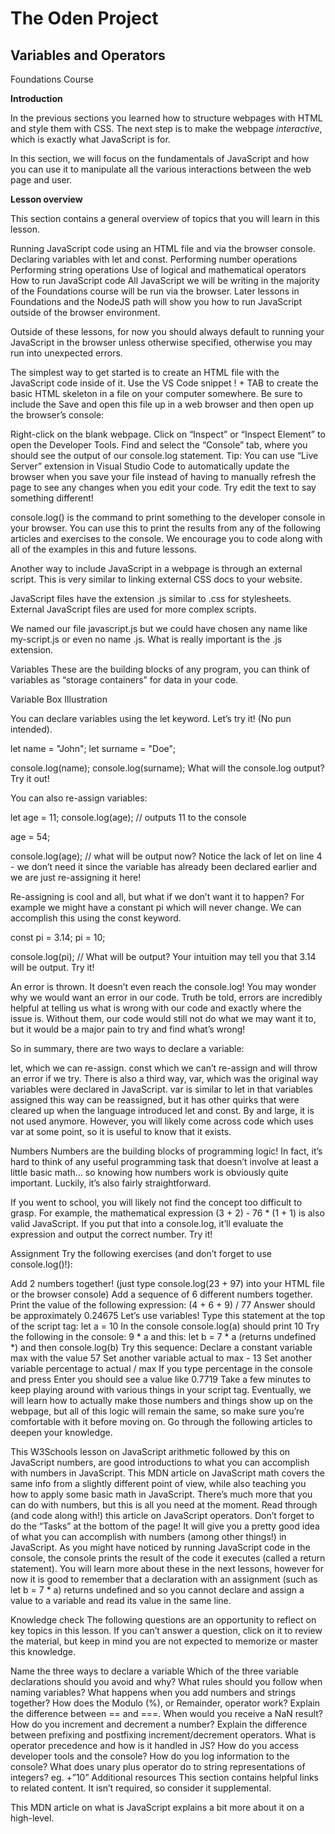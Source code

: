# The Oden Project

## Variables and Operators
Foundations Course

**Introduction**

In the previous sections you learned how to structure webpages with HTML and style them with CSS. The next step is to make the webpage *interactive*, which is exactly what JavaScript is for.

In this section, we will focus on the fundamentals of JavaScript and how you can use it to manipulate all the various interactions between the web page and user.

**Lesson overview**

This section contains a general overview of topics that you will learn in this lesson.

Running JavaScript code using an HTML file and via the browser console.
Declaring variables with let and const.
Performing number operations
Performing string operations
Use of logical and mathematical operators
How to run JavaScript code
All JavaScript we will be writing in the majority of the Foundations course will be run via the browser. Later lessons in Foundations and the NodeJS path will show you how to run JavaScript outside of the browser environment.

Outside of these lessons, for now you should always default to running your JavaScript in the browser unless otherwise specified, otherwise you may run into unexpected errors.

The simplest way to get started is to create an HTML file with the JavaScript code inside of it. Use the VS Code snippet ! + TAB to create the basic HTML skeleton in a file on your computer somewhere. Be sure to include the <script> tag:

<!DOCTYPE html>
<html lang="en">
<head>
  <meta charset="UTF-8">
  <meta name="viewport" content="width=device-width, initial-scale=1.0">
  <title>Document</title>
</head>
<body>

  <script>
    // Your JavaScript goes here!
    console.log("Hello, World!")
  </script>

</body>
</html>
Save and open this file up in a web browser and then open up the browser’s console:

Right-click on the blank webpage.
Click on “Inspect” or “Inspect Element” to open the Developer Tools.
Find and select the “Console” tab, where you should see the output of our console.log statement.
Tip: You can use “Live Server” extension in Visual Studio Code to automatically update the browser when you save your file instead of having to manually refresh the page to see any changes when you edit your code. Try edit the text to say something different!

console.log() is the command to print something to the developer console in your browser. You can use this to print the results from any of the following articles and exercises to the console. We encourage you to code along with all of the examples in this and future lessons.

Another way to include JavaScript in a webpage is through an external script. This is very similar to linking external CSS docs to your website.

<script src="javascript.js"></script>
JavaScript files have the extension .js similar to .css for stylesheets. External JavaScript files are used for more complex scripts.

We named our file javascript.js but we could have chosen any name like my-script.js or even no name .js. What is really important is the .js extension.

Variables
These are the building blocks of any program, you can think of variables as “storage containers” for data in your code.

Variable Box Illustration

You can declare variables using the let keyword. Let’s try it! (No pun intended).

let name = "John";
let surname = "Doe";

console.log(name);
console.log(surname);
What will the console.log output? Try it out!

You can also re-assign variables:

let age = 11;
console.log(age); // outputs 11 to the console

age = 54;
 
console.log(age); // what will be output now?
Notice the lack of let on line 4 - we don’t need it since the variable has already been declared earlier and we are just re-assigning it here!

Re-assigning is cool and all, but what if we don’t want it to happen? For example we might have a constant pi which will never change. We can accomplish this using the const keyword.

const pi = 3.14;
pi = 10;

console.log(pi); // What will be output?
Your intuition may tell you that 3.14 will be output. Try it!

An error is thrown. It doesn’t even reach the console.log! You may wonder why we would want an error in our code. Truth be told, errors are incredibly helpful at telling us what is wrong with our code and exactly where the issue is. Without them, our code would still not do what we may want it to, but it would be a major pain to try and find what’s wrong!

So in summary, there are two ways to declare a variable:

let, which we can re-assign.
const which we can’t re-assign and will throw an error if we try.
There is also a third way, var, which was the original way variables were declared in JavaScript. var is similar to let in that variables assigned this way can be reassigned, but it has other quirks that were cleared up when the language introduced let and const. By and large, it is not used anymore. However, you will likely come across code which uses var at some point, so it is useful to know that it exists.

Numbers
Numbers are the building blocks of programming logic! In fact, it’s hard to think of any useful programming task that doesn’t involve at least a little basic math… so knowing how numbers work is obviously quite important. Luckily, it’s also fairly straightforward.

If you went to school, you will likely not find the concept too difficult to grasp. For example, the mathematical expression (3 + 2) - 76 * (1 + 1) is also valid JavaScript. If you put that into a console.log, it’ll evaluate the expression and output the correct number. Try it!

Assignment
Try the following exercises (and don’t forget to use console.log()!):

Add 2 numbers together! (just type console.log(23 + 97) into your HTML file or the browser console)
Add a sequence of 6 different numbers together.
Print the value of the following expression: (4 + 6 + 9) / 77
Answer should be approximately 0.24675
Let’s use variables!
Type this statement at the top of the script tag: let a = 10
In the console console.log(a) should print 10
Try the following in the console: 9 * a
and this: let b = 7 * a (returns undefined *) and then console.log(b)
Try this sequence:
Declare a constant variable max with the value 57
Set another variable actual to max - 13
Set another variable percentage to actual / max
If you type percentage in the console and press Enter you should see a value like 0.7719
Take a few minutes to keep playing around with various things in your script tag. Eventually, we will learn how to actually make those numbers and things show up on the webpage, but all of this logic will remain the same, so make sure you’re comfortable with it before moving on.
Go through the following articles to deepen your knowledge.

This W3Schools lesson on JavaScript arithmetic followed by this on JavaScript numbers, are good introductions to what you can accomplish with numbers in JavaScript.
This MDN article on JavaScript math covers the same info from a slightly different point of view, while also teaching you how to apply some basic math in JavaScript. There’s much more that you can do with numbers, but this is all you need at the moment.
Read through (and code along with!) this article on JavaScript operators. Don’t forget to do the “Tasks” at the bottom of the page! It will give you a pretty good idea of what you can accomplish with numbers (among other things!) in JavaScript.
As you might have noticed by running JavaScript code in the console, the console prints the result of the code it executes (called a return statement). You will learn more about these in the next lessons, however for now it is good to remember that a declaration with an assignment (such as let b = 7 * a) returns undefined and so you cannot declare and assign a value to a variable and read its value in the same line.

Knowledge check
The following questions are an opportunity to reflect on key topics in this lesson. If you can’t answer a question, click on it to review the material, but keep in mind you are not expected to memorize or master this knowledge.

Name the three ways to declare a variable
Which of the three variable declarations should you avoid and why?
What rules should you follow when naming variables?
What happens when you add numbers and strings together?
How does the Modulo (%), or Remainder, operator work?
Explain the difference between == and ===.
When would you receive a NaN result?
How do you increment and decrement a number?
Explain the difference between prefixing and postfixing increment/decrement operators.
What is operator precedence and how is it handled in JS?
How do you access developer tools and the console?
How do you log information to the console?
What does unary plus operator do to string representations of integers? eg. +”10”
Additional resources
This section contains helpful links to related content. It isn’t required, so consider it supplemental.

This MDN article on what is JavaScript explains a bit more about it on a high-level.
